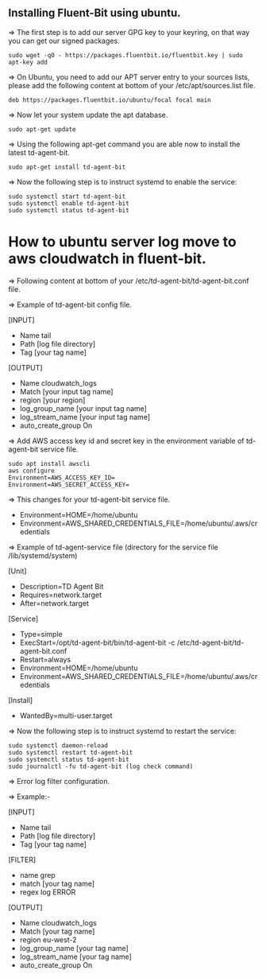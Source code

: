 ## Installing Fluent-Bit using ubuntu.

=> The first step is to add our server GPG key to your keyring, on that way you can get our signed packages.

    sudo wget -qO - https://packages.fluentbit.io/fluentbit.key | sudo apt-key add

=> On Ubuntu, you need to add our APT server entry to your sources lists, please add the following content at bottom of your /etc/apt/sources.list file.

    deb https://packages.fluentbit.io/ubuntu/focal focal main

=> Now let your system update the apt database.

    sudo apt-get update

=> Using the following apt-get command you are able now to install the latest td-agent-bit.

    sudo apt-get install td-agent-bit

=> Now the following step is to instruct systemd to enable the service:

    sudo systemctl start td-agent-bit
    sudo systemctl enable td-agent-bit
    sudo systemctl status td-agent-bit
# How to ubuntu server log move to aws cloudwatch in fluent-bit.

=> Following content at bottom of your /etc/td-agent-bit/td-agent-bit.conf file.

=> Example of td-agent-bit config file.

[INPUT]


- Name tail
- Path [log file directory]
- Tag [your tag name]

[OUTPUT]

- Name cloudwatch_logs
- Match [your input tag name]
- region [your region]
- log_group_name [your input tag name]
- log_stream_name [your input tag name]
- auto_create_group On

=> Add AWS access key id and secret key in the environment variable of td-agent-bit service file.

    sudo apt install awscli
    aws configure
    Environment=AWS_ACCESS_KEY_ID=
    Environment=AWS_SECRET_ACCESS_KEY=

=> This changes for your td-agent-bit service file.

- Environment=HOME=/home/ubuntu
- Environment=AWS_SHARED_CREDENTIALS_FILE=/home/ubuntu/.aws/credentials

=> Example of td-agent-service file (directory for the service file /lib/systemd/system)

[Unit]

- Description=TD Agent Bit
- Requires=network.target
- After=network.target

[Service]

- Type=simple
- ExecStart=/opt/td-agent-bit/bin/td-agent-bit -c /etc/td-agent-bit/td-agent-bit.conf
- Restart=always
- Environment=HOME=/home/ubuntu
- Environment=AWS_SHARED_CREDENTIALS_FILE=/home/ubuntu/.aws/credentials

[Install]

- WantedBy=multi-user.target

=> Now the following step is to instruct systemd to restart the service:

    sudo systemctl daemon-reload
    sudo systemctl restart td-agent-bit
    sudo systemctl status td-agent-bit
    sudo journalctl -fu td-agent-bit (log check command)

=> Error log filter configuration.

=> Example:-

[INPUT]

- Name tail
- Path [log file directory]
- Tag [your tag name]

[FILTER]

- name grep
- match [your tag name]
- regex log ERROR

[OUTPUT]

- Name cloudwatch_logs
- Match [your tag name]
- region eu-west-2
- log_group_name [your tag name]
- log_stream_name [your tag name]
- auto_create_group On